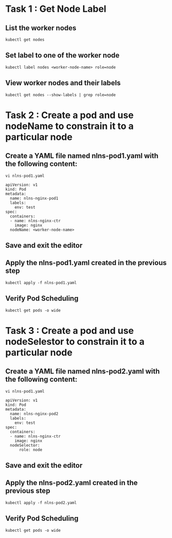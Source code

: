 # Task 1 : Get Node Label 
## List the worker nodes 
```
kubectl get nodes
```
## Set label to one of the worker node 
```
kubectl label nodes <worker-node-name> role=node
```
## View worker nodes and their labels
```
kubectl get nodes --show-labels | grep role=node
```
# Task 2 : Create a pod and use nodeName to constrain it to a particular node
## Create a YAML file named nlns-pod1.yaml with the following content:
```
vi nlns-pod1.yaml
```
```
apiVersion: v1
kind: Pod
metadata:
  name: nlns-nginx-pod1
  labels:
    env: test
spec:
  containers:
  - name: nlns-nginx-ctr
    image: nginx
  nodeName: <worker-node-name>
```
## Save and exit the editor
## Apply the nlns-pod1.yaml created in the previous step
```
kubectl apply -f nlns-pod1.yaml
```
## Verify Pod Scheduling
```
kubectl get pods -o wide
```
# Task 3 : Create a pod and use nodeSelestor to constrain it to a particular node
## Create a YAML file named nlns-pod2.yaml with the following content:

```
vi nlns-pod1.yaml
```
```
apiVersion: v1
kind: Pod
metadata:
  name: nlns-nginx-pod2
  labels:
    env: test
spec:
  containers:
  - name: nlns-nginx-ctr
    image: nginx
  nodeSelector:
      role: node
```
## Save and exit the editor
## Apply the nlns-pod2.yaml created in the previous step
```
kubectl apply -f nlns-pod2.yaml
```
## Verify Pod Scheduling
```
kubectl get pods -o wide
```



